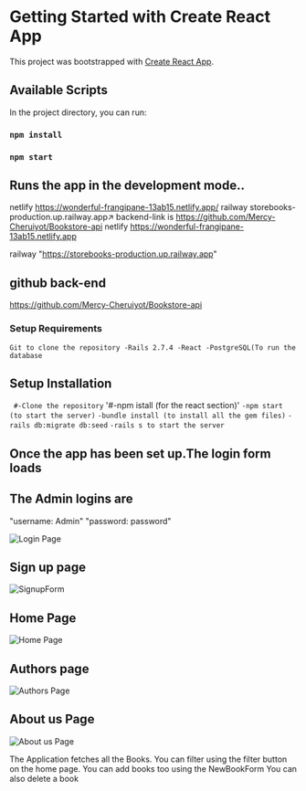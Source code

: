 # Getting Started with Create React App

This project was bootstrapped with [Create React App](https://github.com/facebook/create-react-app).

## Available Scripts

In the project directory, you can run:
### `npm install`
### `npm start`

## Runs the app in the development mode..
netlify https://wonderful-frangipane-13ab15.netlify.app/
railway storebooks-production.up.railway.app↗
backend-link is https://github.com/Mercy-Cheruiyot/Bookstore-api
netlify https://wonderful-frangipane-13ab15.netlify.app



railway "https://storebooks-production.up.railway.app"

## github back-end
https://github.com/Mercy-Cheruiyot/Bookstore-api




### Setup Requirements

`Git to clone the repository
-Rails 2.7.4
-React
-PostgreSQL(To run the database`

## Setup Installation

`
#-Clone the repository`
'#-npm istall (for the react section)'
`-npm start (to start the server)`
`-bundle install (to install all the gem files)`
`-rails db:migrate db:seed`
`-rails s to start the server`




## Once the app has been set up.The login form loads
## The Admin logins are
 "username: Admin"
 "password: password"
 


![Login Page](https://user-images.githubusercontent.com/109534662/206704842-e60d58a5-d054-416f-a75c-74741421e169.png)



## Sign up page

![SignupForm](https://user-images.githubusercontent.com/109534662/206704958-60595583-de00-4c94-8813-9c7fe1ac785a.png)

## Home Page

![Home Page](https://user-images.githubusercontent.com/109534662/206705143-c4049ef5-70d5-4390-a20f-c81c594f6ed5.png)

## Authors page

![Authors Page](https://user-images.githubusercontent.com/109534662/206705272-8ddf4408-cbde-4ff0-8a03-380d8302d0ea.png)

## About us Page


![About us Page](https://user-images.githubusercontent.com/109534662/206705406-5bc0da56-7d27-4791-b1f0-20ae0c324266.png)

The Application fetches all the Books. You can filter using the filter button on the home page.
You can add books too using the NewBookForm
You can also delete a book 



